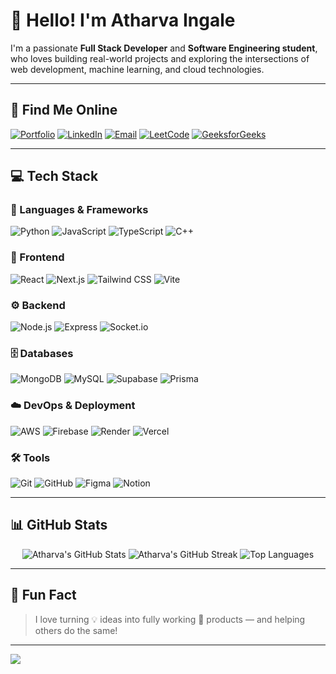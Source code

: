 # 👋 Hello! I'm Atharva Ingale

I'm a passionate **Full Stack Developer** and **Software Engineering student**, who loves building real-world projects and exploring the intersections of web development, machine learning, and cloud technologies.

---

## 🔗 Find Me Online

[![Portfolio](https://img.shields.io/badge/Portfolio-000000?style=for-the-badge&logo=vercel&logoColor=white)](https://your-portfolio-link.com)
[![LinkedIn](https://img.shields.io/badge/LinkedIn-0A66C2?style=for-the-badge&logo=linkedin&logoColor=white)](https://www.linkedin.com/in/atharva-ingale-a910b5252/)
[![Email](https://img.shields.io/badge/Gmail-D14836?style=for-the-badge&logo=gmail&logoColor=white)](mailto:aringale17@gmail.com)
[![LeetCode](https://img.shields.io/badge/LeetCode-FFA116?style=for-the-badge&logo=leetcode&logoColor=black)]([https://leetcode.com/your-username](https://leetcode.com/u/atharvaingale20004/))
[![GeeksforGeeks](https://img.shields.io/badge/GeeksforGeeks-1f8c22?style=for-the-badge&logo=geeksforgeeks&logoColor=white)](https://www.geeksforgeeks.org/user/atharvaingf3yx/)

---

## 💻 Tech Stack

### 🚀 Languages & Frameworks
![Python](https://img.shields.io/badge/Python-3776AB?style=for-the-badge&logo=python&logoColor=white)
![JavaScript](https://img.shields.io/badge/JavaScript-F7DF1E?style=for-the-badge&logo=javascript&logoColor=black)
![TypeScript](https://img.shields.io/badge/TypeScript-3178C6?style=for-the-badge&logo=typescript&logoColor=white)
![C++](https://img.shields.io/badge/C++-00599C?style=for-the-badge&logo=c%2B%2B&logoColor=white)

### 🎨 Frontend
![React](https://img.shields.io/badge/React-20232a?style=for-the-badge&logo=react&logoColor=61DAFB)
![Next.js](https://img.shields.io/badge/Next.js-black?style=for-the-badge&logo=next.js&logoColor=white)
![Tailwind CSS](https://img.shields.io/badge/TailwindCSS-06B6D4?style=for-the-badge&logo=tailwindcss&logoColor=white)
![Vite](https://img.shields.io/badge/Vite-646CFF?style=for-the-badge&logo=vite&logoColor=white)

### ⚙️ Backend
![Node.js](https://img.shields.io/badge/Node.js-339933?style=for-the-badge&logo=node.js&logoColor=white)
![Express](https://img.shields.io/badge/Express.js-404D59?style=for-the-badge)
![Socket.io](https://img.shields.io/badge/Socket.io-010101?style=for-the-badge&logo=socket.io&logoColor=white)

### 🗄️ Databases
![MongoDB](https://img.shields.io/badge/MongoDB-4EA94B?style=for-the-badge&logo=mongodb&logoColor=white)
![MySQL](https://img.shields.io/badge/MySQL-00758F?style=for-the-badge&logo=mysql&logoColor=white)
![Supabase](https://img.shields.io/badge/Supabase-3ECF8E?style=for-the-badge&logo=supabase&logoColor=white)
![Prisma](https://img.shields.io/badge/Prisma-3982CE?style=for-the-badge&logo=Prisma&logoColor=white)

### ☁️ DevOps & Deployment
![AWS](https://img.shields.io/badge/AWS-FF9900?style=for-the-badge&logo=amazonaws&logoColor=white)
![Firebase](https://img.shields.io/badge/Firebase-FFCA28?style=for-the-badge&logo=firebase&logoColor=black)
![Render](https://img.shields.io/badge/Render-46E3B7?style=for-the-badge&logo=render&logoColor=white)
![Vercel](https://img.shields.io/badge/Vercel-000000?style=for-the-badge&logo=vercel&logoColor=white)

### 🛠️ Tools
![Git](https://img.shields.io/badge/Git-F05033?style=for-the-badge&logo=git&logoColor=white)
![GitHub](https://img.shields.io/badge/GitHub-181717?style=for-the-badge&logo=github&logoColor=white)
![Figma](https://img.shields.io/badge/Figma-F24E1E?style=for-the-badge&logo=figma&logoColor=white)
![Notion](https://img.shields.io/badge/Notion-000000?style=for-the-badge&logo=notion&logoColor=white)

---

## 📊 GitHub Stats

<div align="center">

![Atharva's GitHub Stats](https://github-readme-stats.vercel.app/api?username=ARIngale&theme=react&show_icons=true&hide_border=false&count_private=true)
![Atharva's GitHub Streak](https://github-readme-streak-stats.herokuapp.com/?user=ARIngale&theme=react&hide_border=false)
![Top Languages](https://github-readme-stats.vercel.app/api/top-langs/?username=ARIngale&layout=compact&theme=react&hide_border=false)

</div>

---

## 🌱 Fun Fact

> I love turning 💡 ideas into fully working 🚀 products — and helping others do the same!

---

[![](https://visitcount.itsvg.in/api?id=ARIngale&icon=0&color=0)](https://visitcount.itsvg.in)

<!-- README created with ❤️ by Atharva Ingale -->
